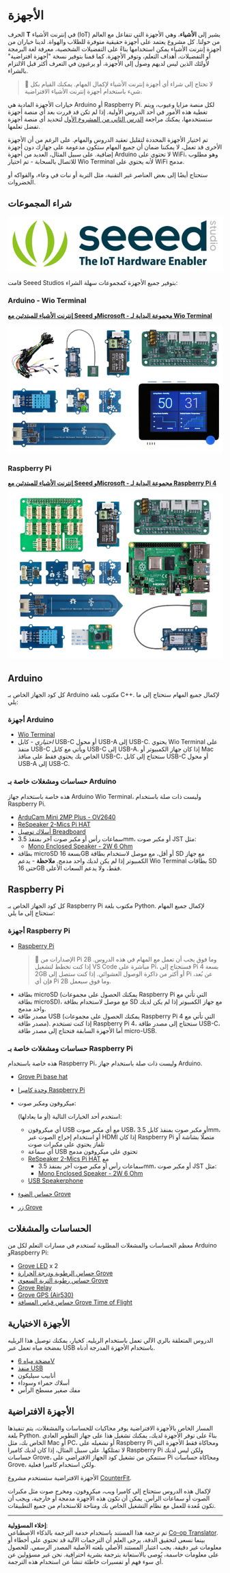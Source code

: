<!--
CO_OP_TRANSLATOR_METADATA:
{
  "original_hash": "3dce18fab38adf93ff30b8c221b1eec5",
  "translation_date": "2025-08-26T21:25:24+00:00",
  "source_file": "hardware.md",
  "language_code": "ar"
}
-->
# الأجهزة

الحرف **T** في إنترنت الأشياء (IoT) يشير إلى **الأشياء**، وهي الأجهزة التي تتفاعل مع العالم من حولنا. كل مشروع يعتمد على أجهزة حقيقية متوفرة للطلاب والهواة. لدينا خياران من أجهزة إنترنت الأشياء يمكن استخدامها بناءً على التفضيلات الشخصية، معرفة لغة البرمجة أو التفضيلات، أهداف التعلم، وتوفر الأجهزة. كما قمنا بتوفير نسخة "أجهزة افتراضية" لأولئك الذين ليس لديهم وصول إلى الأجهزة، أو يرغبون في التعرف أكثر قبل الالتزام بالشراء.

> 💁 لا تحتاج إلى شراء أي أجهزة إنترنت الأشياء لإكمال المهام. يمكنك القيام بكل شيء باستخدام أجهزة إنترنت الأشياء الافتراضية.

خيارات الأجهزة المادية هي Arduino أو Raspberry Pi. لكل منصة مزايا وعيوب، ويتم تغطية هذه الأمور في أحد الدروس الأولية. إذا لم تكن قد قررت بعد أي منصة أجهزة ستستخدمها، يمكنك مراجعة [الدرس الثاني من المشروع الأول](./1-getting-started/lessons/2-deeper-dive/README.md) لتحديد أي منصة أجهزة تفضل تعلمها.

تم اختيار الأجهزة المحددة لتقليل تعقيد الدروس والمهام. على الرغم من أن الأجهزة الأخرى قد تعمل، لا يمكننا ضمان أن جميع المهام ستكون مدعومة على جهازك دون أجهزة إضافية. على سبيل المثال، العديد من أجهزة Arduino لا تحتوي على WiFi، وهو مطلوب للاتصال بالسحابة - تم اختيار Wio Terminal لأنه يحتوي على WiFi مدمج.

ستحتاج أيضًا إلى بعض العناصر غير التقنية، مثل التربة أو نبات في وعاء، والفواكه أو الخضروات.

## شراء المجموعات

![شعار Seeed Studios](../../translated_images/seeed-logo.74732b6b482b6e8e8bdcc06f0541fc92b1dabf5e3e8f37afb91e04393a8cb977.ar.png)

قامت Seeed Studios بتوفير جميع الأجهزة كمجموعات سهلة الشراء:

### Arduino - Wio Terminal

**[إنترنت الأشياء للمبتدئين مع Seeed وMicrosoft - مجموعة البداية لـ Wio Terminal](https://www.seeedstudio.com/IoT-for-beginners-with-Seeed-and-Microsoft-Wio-Terminal-Starter-Kit-p-5006.html)**

[![مجموعة أجهزة Wio Terminal](../../translated_images/wio-hardware-kit.4c70c48b85e4283a1d73e248d87d49587c0cd077eeb69cb3eca803166f63c9a5.ar.png)](https://www.seeedstudio.com/IoT-for-beginners-with-Seeed-and-Microsoft-Wio-Terminal-Starter-Kit-p-5006.html)

### Raspberry Pi

**[إنترنت الأشياء للمبتدئين مع Seeed وMicrosoft - مجموعة البداية لـ Raspberry Pi 4](https://www.seeedstudio.com/IoT-for-beginners-with-Seeed-and-Microsoft-Raspberry-Pi-Starter-Kit-p-5004.html)**

[![مجموعة أجهزة Raspberry Pi Terminal](../../translated_images/pi-hardware-kit.26dbadaedb7dd44c73b0131d5d68ea29472ed0a9744f90d5866c6d82f2d16380.ar.png)](https://www.seeedstudio.com/IoT-for-beginners-with-Seeed-and-Microsoft-Raspberry-Pi-Starter-Kit-p-5004.html)

## Arduino

كل كود الجهاز الخاص بـ Arduino مكتوب بلغة C++. لإكمال جميع المهام ستحتاج إلى ما يلي:

### أجهزة Arduino

* [Wio Terminal](https://www.seeedstudio.com/Wio-Terminal-p-4509.html)
* *اختياري* - كابل USB-C أو محول USB-A إلى USB-C. يحتوي Wio Terminal على منفذ USB-C ويأتي مع كابل USB-C إلى USB-A. إذا كان جهاز الكمبيوتر أو Mac الخاص بك يحتوي فقط على منافذ USB-C، ستحتاج إلى كابل USB-C أو محول USB-A إلى USB-C.

### حساسات ومشغلات خاصة بـ Arduino

هذه خاصة باستخدام جهاز Arduino Wio Terminal، وليست ذات صلة باستخدام Raspberry Pi.

* [ArduCam Mini 2MP Plus - OV2640](https://www.arducam.com/product/arducam-2mp-spi-camera-b0067-arduino/)
* [ReSpeaker 2-Mics Pi HAT](https://www.seeedstudio.com/ReSpeaker-2-Mics-Pi-HAT.html)
* [أسلاك توصيل Breadboard](https://www.seeedstudio.com/Breadboard-Jumper-Wire-Pack-241mm-200mm-160mm-117m-p-234.html)
* سماعات رأس أو مكبر صوت آخر بمنفذ 3.5mm، أو مكبر صوت JST مثل:
  * [Mono Enclosed Speaker - 2W 6 Ohm](https://www.seeedstudio.com/Mono-Enclosed-Speaker-2W-6-Ohm-p-2832.html)
* بطاقة microSD بسعة 16GB أو أقل، مع موصل لاستخدام بطاقة SD مع جهاز الكمبيوتر إذا لم يكن لديك واحد مدمج. **ملاحظة** - يدعم Wio Terminal بطاقات SD حتى 16GB فقط، ولا يدعم السعات الأعلى.

## Raspberry Pi

كل كود الجهاز الخاص بـ Raspberry Pi مكتوب بلغة Python. لإكمال جميع المهام ستحتاج إلى ما يلي:

### أجهزة Raspberry Pi

* [Raspberry Pi](https://www.raspberrypi.org/products/raspberry-pi-4-model-b/)
  > 💁 الإصدارات من Pi 2B وما فوق يجب أن تعمل مع المهام في هذه الدروس. إذا كنت تخطط لتشغيل VS Code مباشرة على Pi، فستحتاج إلى Pi 4 بسعة 2GB أو أكثر من ذاكرة الوصول العشوائي. إذا كنت ستصل إلى Pi عن بُعد، فإن أي Pi 2B وما فوق سيعمل.
* بطاقة microSD (يمكنك الحصول على مجموعات Raspberry Pi التي تأتي مع بطاقة microSD)، مع موصل لاستخدام بطاقة SD مع جهاز الكمبيوتر إذا لم يكن لديك واحد مدمج.
* مصدر طاقة USB (يمكنك الحصول على مجموعات Raspberry Pi 4 التي تأتي مع مصدر طاقة). إذا كنت تستخدم Raspberry Pi 4، ستحتاج إلى مصدر طاقة USB-C، أما الأجهزة السابقة فتحتاج إلى مصدر طاقة micro-USB.

### حساسات ومشغلات خاصة بـ Raspberry Pi

هذه خاصة باستخدام Raspberry Pi، وليست ذات صلة باستخدام جهاز Arduino.

* [Grove Pi base hat](https://www.seeedstudio.com/Grove-Base-Hat-for-Raspberry-Pi.html)
* [وحدة كاميرا Raspberry Pi](https://www.raspberrypi.org/products/camera-module-v2/)
* ميكروفون ومكبر صوت:

  استخدم أحد الخيارات التالية (أو ما يعادلها):
  * أي ميكروفون USB مع أي مكبر صوت USB، أو مكبر صوت بمنفذ كابل 3.5mm، أو استخدام إخراج الصوت عبر HDMI إذا كان Raspberry Pi متصلًا بشاشة أو تلفاز يحتوي على مكبرات صوت
  * أي سماعة USB تحتوي على ميكروفون مدمج
  * [ReSpeaker 2-Mics Pi HAT](https://www.seeedstudio.com/ReSpeaker-2-Mics-Pi-HAT.html) مع
    * سماعات رأس أو مكبر صوت آخر بمنفذ 3.5mm، أو مكبر صوت JST مثل:
    * [Mono Enclosed Speaker - 2W 6 Ohm](https://www.seeedstudio.com/Mono-Enclosed-Speaker-2W-6-Ohm-p-2832.html)
  * [USB Speakerphone](https://www.amazon.com/USB-Speakerphone-Conference-Business-Microphones/dp/B07Q3D7F8S/ref=sr_1_1?dchild=1&keywords=m0&qid=1614647389&sr=8-1)
* [حساس الضوء Grove](https://www.seeedstudio.com/Grove-Light-Sensor-v1-2-LS06-S-phototransistor.html)
* [زر Grove](https://www.seeedstudio.com/Grove-Button.html)

## الحساسات والمشغلات

معظم الحساسات والمشغلات المطلوبة تُستخدم في مسارات التعلم لكل من Arduino وRaspberry Pi:

* [Grove LED](https://www.seeedstudio.com/Grove-LED-Pack-p-4364.html) x 2
* [حساس الرطوبة ودرجة الحرارة Grove](https://www.seeedstudio.com/Grove-Temperature-Humidity-Sensor-DHT11.html)
* [حساس رطوبة التربة السعوي Grove](https://www.seeedstudio.com/Grove-Capacitive-Moisture-Sensor-Corrosion-Resistant.html)
* [Grove Relay](https://www.seeedstudio.com/Grove-Relay.html)
* [Grove GPS (Air530)](https://www.seeedstudio.com/Grove-GPS-Air530-p-4584.html)
* [حساس قياس المسافة Grove Time of Flight](https://www.seeedstudio.com/Grove-Time-of-Flight-Distance-Sensor-VL53L0X.html)

## الأجهزة الاختيارية

الدروس المتعلقة بالري الآلي تعمل باستخدام الريليه. كخيار، يمكنك توصيل هذا الريليه بمضخة مياه تعمل عبر USB باستخدام الأجهزة المدرجة أدناه.

* [مضخة مياه 6V](https://www.seeedstudio.com/6V-Mini-Water-Pump-p-1945.html)
* [منفذ USB](https://www.adafruit.com/product/3628)
* أنابيب سيليكون
* أسلاك حمراء وسوداء
* مفك صغير مسطح الرأس

## الأجهزة الافتراضية

المسار الخاص بالأجهزة الافتراضية يوفر محاكيات للحساسات والمشغلات، يتم تنفيذها بلغة Python. بناءً على توفر الأجهزة لديك، يمكنك تشغيل هذا على جهاز التطوير العادي الخاص بك، مثل Mac أو PC، أو تشغيله على Raspberry Pi ومحاكاة فقط الأجهزة التي لا تمتلكها. على سبيل المثال، إذا كان لديك كاميرا Raspberry Pi ولكن ليس لديك حساسات Grove، ستتمكن من تشغيل كود الجهاز الافتراضي على Pi ومحاكاة حساسات Grove، ولكن استخدام كاميرا فعلية.

الأجهزة الافتراضية ستستخدم مشروع [CounterFit](https://github.com/CounterFit-IoT/CounterFit).

لإكمال هذه الدروس ستحتاج إلى كاميرا ويب، ميكروفون، ومخرج صوت مثل مكبرات الصوت أو سماعات الرأس. يمكن أن تكون هذه الأجهزة مدمجة أو خارجية، ويجب أن تكون مُعدة للعمل مع نظام التشغيل الخاص بك ومتاحة للاستخدام من جميع التطبيقات.

---

**إخلاء المسؤولية**:  
تم ترجمة هذا المستند باستخدام خدمة الترجمة بالذكاء الاصطناعي [Co-op Translator](https://github.com/Azure/co-op-translator). بينما نسعى لتحقيق الدقة، يرجى العلم أن الترجمات الآلية قد تحتوي على أخطاء أو معلومات غير دقيقة. يجب اعتبار المستند الأصلي بلغته الأصلية المصدر الرسمي. للحصول على معلومات حاسمة، يُوصى بالاستعانة بترجمة بشرية احترافية. نحن غير مسؤولين عن أي سوء فهم أو تفسيرات خاطئة تنشأ عن استخدام هذه الترجمة.